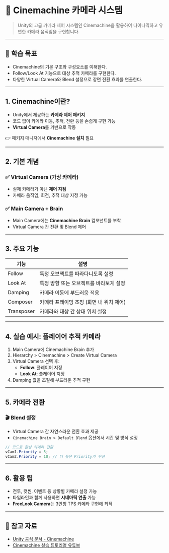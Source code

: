# 🎥 Cinemachine 카메라 시스템

> Unity의 고급 카메라 제어 시스템인 Cinemachine을 활용하여 다이나믹하고 유연한 카메라 움직임을 구현합니다.

---

## 🧠 학습 목표

- Cinemachine의 기본 구조와 구성요소를 이해한다.
- Follow/Look At 기능으로 대상 추적 카메라를 구현한다.
- 다양한 Virtual Camera와 Blend 설정으로 장면 전환 효과를 연출한다.

---

## 1. Cinemachine이란?

- Unity에서 제공하는 **카메라 제어 패키지**
- 코드 없이 카메라 이동, 추적, 전환 등을 손쉽게 구현 가능
- **Virtual Camera**를 기반으로 작동

👉 패키지 매니저에서 **Cinemachine 설치** 필요

---

## 2. 기본 개념

### ✅ Virtual Camera (가상 카메라)
- 실제 카메라가 아닌 **제어 지점**
- 카메라 움직임, 회전, 추적 대상 지정 가능

### ✅ Main Camera + Brain
- Main Camera에는 **Cinemachine Brain** 컴포넌트를 부착
- Virtual Camera 간 전환 및 Blend 제어

---

## 3. 주요 기능

| 기능 | 설명 |
|------|------|
| Follow | 특정 오브젝트를 따라다니도록 설정 |
| Look At | 특정 방향 또는 오브젝트를 바라보게 설정 |
| Damping | 카메라 이동에 부드러움 적용 |
| Composer | 카메라 프레이밍 조정 (화면 내 위치 제어) |
| Transposer | 카메라와 대상 간 상대 위치 설정 |

---

## 4. 실습 예시: 플레이어 추적 카메라

1. Main Camera에 Cinemachine Brain 추가
2. Hierarchy > Cinemachine > Create Virtual Camera
3. Virtual Camera 선택 후:
   - **Follow**: 플레이어 지정
   - **Look At**: 플레이어 지정
4. Damping 값을 조절해 부드러운 추적 구현

---

## 5. 카메라 전환

### 🎬 Blend 설정

- Virtual Camera 간 자연스러운 전환 효과 제공
- `Cinemachine Brain > Default Blend` 옵션에서 시간 및 방식 설정

```csharp
// 코드로 활성 카메라 전환
vCam1.Priority = 5;
vCam2.Priority = 10; // 더 높은 Priority가 우선
```

---

## 6. 활용 팁

- 전투, 컷씬, 이벤트 등 상황별 카메라 설정 가능
- 타임라인과 함께 사용하면 **시네마틱 연출** 가능
- **FreeLook Camera**는 3인칭 TPS 카메라 구현에 최적

---

## 🔗 참고 자료

- [Unity 공식 문서 - Cinemachine](https://docs.unity3d.com/Packages/com.unity.cinemachine@2.6/manual/index.html)
- [Cinemachine 실습 튜토리얼 유튜브](https://www.youtube.com/results?search_query=unity+cinemachine+tutorial)

